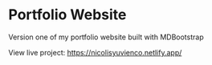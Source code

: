 # Portfolio Website

Version one of my portfolio website built with MDBootstrap

View live project: https://nicolisyuvienco.netlify.app/
